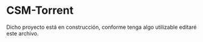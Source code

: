 # CSM-Torrent

Dicho proyecto está en construcción, conforme tenga algo utilizable editaré este archivo.
